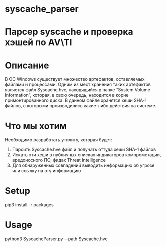 # syscache_parser
# Парсер syscache и проверка хэшей по AV\TI

# Описание

В ОС Windows существует множество артефактов, оставляемых файлами и процессами. Одним из мест хранения таких артефактов является файл Syscache.hve, находящийся в папке “System Volume Information”, которая, в свою очередь, находится в корне примонтированного диска. В данном файле хранятся хеши SHA-1 файлов, с которыми производились какие-либо действия на системе.

# Что мы хотим

Необходимо разработать утилиту, которая будет:

1. Парсить Syscache.hve файл и получать оттуда хеши SHA-1 файлов
2. Искать эти хеши в публичных списках индикаторов компрометации, вредоносного ПО, фидах Threat Intelligence
3. Для обнаруженных совпадений выводить информацию об угрозе или ссылку на эту информацию

# Setup
pip3 install -r packages

# Usage
python3 SyscacheParser.py --path Syscache.hve

